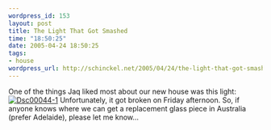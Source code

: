 ```yaml
--- 
wordpress_id: 153
layout: post
title: The Light That Got Smashed
time: "18:50:25"
date: 2005-04-24 18:50:25
tags: 
- house
wordpress_url: http://schinckel.net/2005/04/24/the-light-that-got-smashed/
---
```

One of the things Jaq liked most about our new house was this light: [![Dsc00044-1][1]][2] Unfortunately, it got broken on Friday afternoon. So, if anyone knows where we can get a replacement glass piece in Australia (prefer Adelaide), please let me know... 

   [1]: /images/images/DSC00044-1-tm.jpg
   [2]: /images/images/DSC00044-1.jpg


